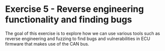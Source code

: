# Exercise 5 - Reverse engineering functionality and finding bugs

The goal of this exercise is to explore how we can use various tools such as reverse engineering and fuzzing to find bugs and vulnerabilities in ECU firmware that makes use of the CAN bus.
